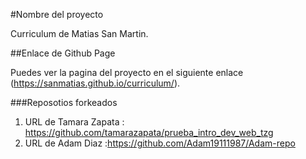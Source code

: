 #Nombre del proyecto

Curriculum de Matias San Martin.

##Enlace de Github Page

Puedes ver la pagina del proyecto en el siguiente enlace (https://sanmatias.github.io/curriculum/).

###Reposotios forkeados

1) URL de Tamara Zapata : https://github.com/tamarazapata/prueba_intro_dev_web_tzg
2) URL de Adam Diaz     :https://github.com/Adam19111987/Adam-repo

